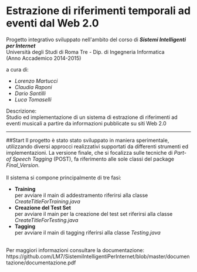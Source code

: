 # Estrazione di riferimenti temporali ad eventi dal Web 2.0

Progetto integrativo sviluppato nell'ambito del corso di <b><i>Sistemi Intelligenti per Internet</i></b> <br>
Università degli Studi di Roma Tre - Dip. di Ingegneria Informatica <br>
(Anno Accademico 2014-2015)

a cura di:<br>
- <i>Lorenzo Martucci</i>
- <i>Claudia Raponi</i>
- <i>Dario Santilli</i>
- <i>Luca Tomaselli</i>

Descrizione:<br>Studio ed implementazione di un sistema di estrazione di riferimenti ad eventi musicali a partire da informazioni pubblicate su siti Web 2.0

------------------------------------------------
##Start
Il progetto è stato stato sviluppato in maniera sperimentale, utilizzando diversi approcci realizzativi supportati da differenti strumenti ed implementazioni. La versione finale, che si focalizza sulle tecniche di <i>Part-of Speech Tagging</i> (POST), fa riferimento alle sole classi del package <i>Final_Version</i>.
<br><br>
Il sistema si compone principalmente di tre fasi:
- <b>Training</b> <br>
per avviare il main di addestramento riferirsi alla classe <i>CreateTitleForTraining.java</i>
- <b>Creazione del Test Set</b> <br>
per avviare il main per la creazione del test set riferirsi alla classe <i>CreateTitleForTesting.java</i>
- <b>Tagging</b> <br>
per avviare il main di tagging riferirsi alla classe <i>Testing.java</i>

<br>
Per maggiori informazioni consultare la documentazione: https://github.com/LM7/SistemiIntelligentiPerInternet/blob/master/documentazione/documentazione.pdf

